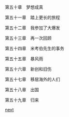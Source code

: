 
第五十章　梦想成真

第五十一章　踏上更长的旅程

第五十二章　我参加了大爆发

第五十三章　再一次回顾

第五十四章　米考伯先生的事务

第五十五章　暴风雨

第五十六章　新创和旧伤

第五十七章　移居海外的人们

第五十八章　出国

第五十九章　归来

[next](page9)
